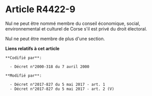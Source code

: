 # Article R4422-9

Nul ne peut être nommé membre du     conseil économique, social, environnemental et culturel de Corse s'il est privé du droit
électoral. 

Nul ne peut être membre de plus d'une section.

**Liens relatifs à cet article**

	**Codifié par**:

	  - Décret n°2000-318 du 7 avril 2000

	**Modifié par**:

	  - Décret n°2017-827 du 5 mai 2017 - art. 1
	  - Décret n°2017-827 du 5 mai 2017 - art. 2 (V)
